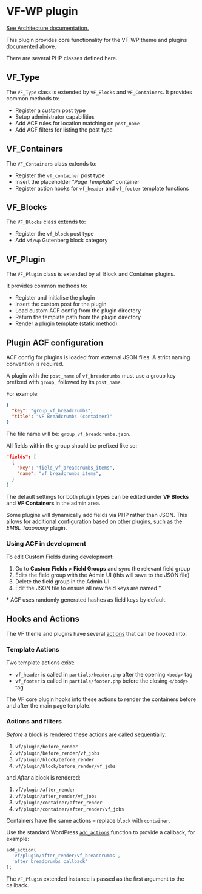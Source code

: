 # VF-WP plugin

[See Architecture documentation.](/docs/architecture.md)

This plugin provides core functionality for the VF-WP theme and plugins documented above.

There are several PHP classes defined here.

## VF_Type

The `VF_Type` class is extended by `VF_Blocks` and `VF_Containers`. It provides common methods to:

* Register a custom post type
* Setup administrator capabilities
* Add ACF rules for location matching on `post_name`
* Add ACF filters for listing the post type

## VF_Containers

The `VF_Containers` class extends to:

* Register the `vf_container` post type
* Insert the placeholder *"Page Template"* container
* Register action hooks for `vf_header` and `vf_footer` template functions

## VF_Blocks

The `VF_Blocks` class extends to:

* Register the `vf_block` post type
* Add `vf/wp` Gutenberg block category

## VF_Plugin

The `VF_Plugin` class is extended by all Block and Container plugins.

It provides common methods to:

* Register and initialise the plugin
* Insert the custom post for the plugin
* Load custom ACF config from the plugin directory
* Return the template path from the plugin directory
* Render a plugin template (static method)

## Plugin ACF configuration

ACF config for plugins is loaded from external JSON files. A strict naming convention is required.

A plugin with the `post_name` of `vf_breadcrumbs` must use a group key prefixed with `group_` followed by its `post_name`.

For example:

```json
{
  "key": "group_vf_breadcrumbs",
  "title": "VF Breadcrumbs (container)"
}
```

The file name will be: `group_vf_breadcrumbs.json`.

All fields within the group should be prefixed like so:

```json
"fields": [
  {
    "key": "field_vf_breadcrumbs_items",
    "name": "vf_breadcrumbs_items",
  }
]
```

The default settings for both plugin types can be edited under **VF Blocks** and **VF Containers** in the admin area.

Some plugins will dynamically add fields via PHP rather than JSON. This allows for additional configuration based on other plugins, such as the *EMBL Taxonomy* plugin.

### Using ACF in development

To edit Custom Fields during development:

1. Go to **Custom Fields > Field Groups** and sync the relevant field group
2. Edits the field group with the Admin UI (this will save to the JSON file)
3. Delete the field group in the Admin UI
4. Edit the JSON file to ensure all new field keys are named †

† ACF uses randomly generated hashes as field keys by default.

## Hooks and Actions

The VF theme and plugins have several [actions](https://developer.wordpress.org/plugins/hooks/actions/) that can be hooked into.

### Template Actions

Two template actions exist:

* `vf_header` is called in `partials/header.php` after the opening `<body>` tag
* `vf_footer` is called in `partials/footer.php` before the closing `</body>` tag

The VF core plugin hooks into these actions to render the containers before and after the main page template.

### Actions and filters

*Before* a block is rendered these actions are called sequentially:

1. `vf/plugin/before_render`
2. `vf/plugin/before_render/vf_jobs`
3. `vf/plugin/block/before_render`
3. `vf/plugin/block/before_render/vf_jobs`

and *After* a block is rendered:

1. `vf/plugin/after_render`
2. `vf/plugin/after_render/vf_jobs`
3. `vf/plugin/container/after_render`
4. `vf/plugin/container/after_render/vf_jobs`

Containers have the same actions – replace `block` with `container`.

Use the standard WordPress [`add_actions`](https://developer.wordpress.org/reference/functions/add_action/) function to provide a callback, for example:

```php
add_action(
  'vf/plugin/after_render/vf_breadcrumbs',
  'after_breadcrumbs_callback'
);
```

The `VF_Plugin` extended instance is passed as the first argument to the callback.
